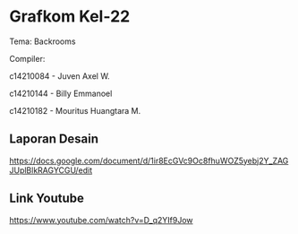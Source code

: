 # Grafkom Kel-22

Tema: Backrooms

Compiler:

c14210084 - Juven Axel W.

c14210144 - Billy Emmanoel 

c14210182 - Mouritus Huangtara M.


Laporan Desain
-
https://docs.google.com/document/d/1ir8EcGVc9Oc8fhuWOZ5yebj2Y_ZAGJUplBlkRAGYCGU/edit


Link Youtube
-
https://www.youtube.com/watch?v=D_q2YIf9Jow
